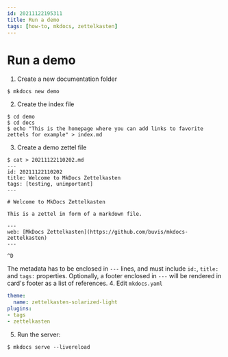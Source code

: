 ```yaml
---
id: 20211122195311
title: Run a demo
tags: [how-to, mkdocs, zettelkasten]
---
```


# Run a demo

1. Create a new documentation folder
```shell
$ mkdocs new demo
```
2. Create the index file
```shell
$ cd demo
$ cd docs
$ echo "This is the homepage where you can add links to favorite zettels for example" > index.md
```
3. Create a demo zettel file
```shell
$ cat > 20211122110202.md
---
id: 20211122110202
title: Welcome to MkDocs Zettelkasten
tags: [testing, unimportant]
---

# Welcome to MkDocs Zettelkasten

This is a zettel in form of a markdown file.

---
web: [MkDocs Zettelkasten](https://github.com/buvis/mkdocs-zettelkasten)
---

^D
```
The metadata has to be enclosed in `---` lines, and must include `id:`, `title:` and `tags:` properties. Optionally, a footer enclosed in `---` will be rendered in card's footer as a list of references.
4. Edit `mkdocs.yaml`
```yaml
theme:
  name: zettelkasten-solarized-light
plugins:
- tags
- zettelkasten
```
5. Run the server:
```shell
$ mkdocs serve --livereload
```

